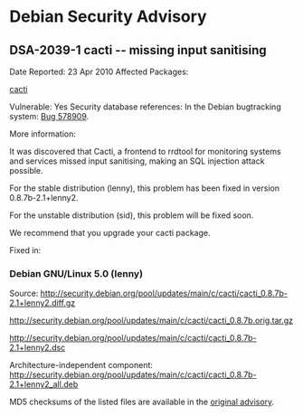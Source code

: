 
Debian Security Advisory
========================


DSA-2039-1 cacti -- missing input sanitising
--------------------------------------------



Date Reported:
23 Apr 2010
Affected Packages:

[cacti](https://packages.debian.org/src:cacti)

Vulnerable:
Yes
Security database references:
In the Debian bugtracking system: [Bug 578909](https://bugs.debian.org/cgi-bin/bugreport.cgi?bug=578909).  

More information:

It was discovered that Cacti, a frontend to rrdtool for monitoring
systems and services missed input sanitising, making an SQL injection
attack possible.


For the stable distribution (lenny), this problem has been fixed in
version 0.8.7b-2.1+lenny2.


For the unstable distribution (sid), this problem will be fixed soon.


We recommend that you upgrade your cacti package.



Fixed in:

### Debian GNU/Linux 5.0 (lenny)



Source:
 <http://security.debian.org/pool/updates/main/c/cacti/cacti_0.8.7b-2.1+lenny2.diff.gz>  

<http://security.debian.org/pool/updates/main/c/cacti/cacti_0.8.7b.orig.tar.gz>  

<http://security.debian.org/pool/updates/main/c/cacti/cacti_0.8.7b-2.1+lenny2.dsc>  

Architecture-independent component:
 <http://security.debian.org/pool/updates/main/c/cacti/cacti_0.8.7b-2.1+lenny2_all.deb>  


MD5 checksums of the listed files are available in the [original advisory](https://lists.debian.org/debian-security-announce/2010/msg00079.html).





